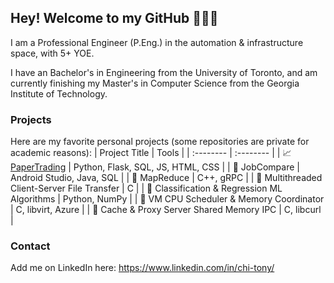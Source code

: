## Hey! Welcome to my GitHub 🙋🏻‍♂️

I am a Professional Engineer (P.Eng.) in the automation & infrastructure space, with 5+ YOE.

I have an Bachelor's in Engineering from the University of Toronto, and am currently finishing my Master's in Computer Science from the Georgia Institute of Technology.

### Projects
Here are my favorite personal projects (some repositories are private for academic reasons):
| Project Title  | Tools     |
| :-------- | :-------- |
| 📈 [PaperTrading](https://chitony.pythonanywhere.com/login) | Python, Flask, SQL, JS, HTML, CSS |
| 🔏 JobCompare | Android Studio, Java, SQL |
| 🔏 MapReduce | C++, gRPC |
| 🔏 Multithreaded Client-Server File Transfer | C |
| 🔏 Classification & Regression ML Algorithms | Python, NumPy |
| 🔏 VM CPU Scheduler & Memory Coordinator | C, libvirt, Azure |
| 🔏 Cache & Proxy Server Shared Memory IPC | C, libcurl |

### Contact
Add me on LinkedIn here: https://www.linkedin.com/in/chi-tony/